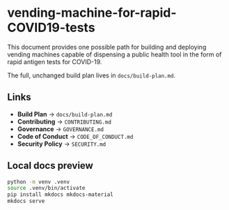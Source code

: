 # vending-machine-for-rapid-COVID19-tests

This document provides one possible path for building and deploying vending machines capable of dispensing a public health tool in the form of rapid antigen tests for COVID-19.

The full, unchanged build plan lives in `docs/build-plan.md`.

## Links

- **Build Plan** → `docs/build-plan.md`
- **Contributing** → `CONTRIBUTING.md`
- **Governance** → `GOVERNANCE.md`
- **Code of Conduct** → `CODE_OF_CONDUCT.md`
- **Security Policy** → `SECURITY.md`

## Local docs preview

```bash
python -m venv .venv
source .venv/bin/activate
pip install mkdocs mkdocs-material
mkdocs serve
